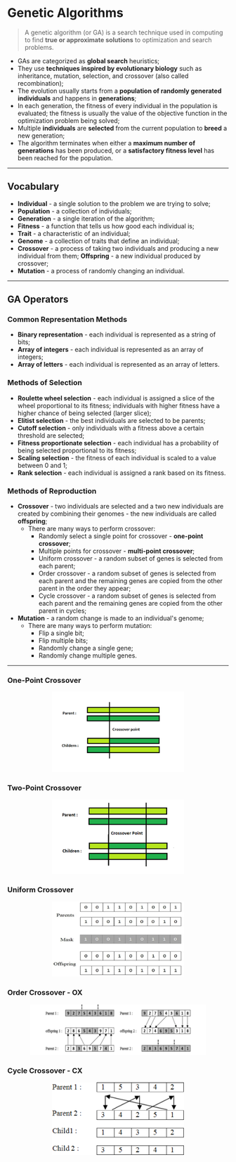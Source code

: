 # Genetic Algorithms

> A genetic algorithm (or GA) is a search technique used in computing to find **true or approximate solutions** to optimization and search problems.

* GAs are categorized as **global search** heuristics;
* They use **techniques inspired by evolutionary biology** such as inheritance, mutation, selection, and crossover (also called recombination);
* The evolution usually starts from a **population of randomly generated individuals** and happens in **generations**;
* In each generation, the fitness of every individual in the population is evaluated; the fitness is usually the value of the objective function in the optimization problem being solved;
* Multiple **individuals** are **selected** from the current population to **breed** a new generation;
* The algorithm terminates when either a **maximum number of generations** has been produced, or a **satisfactory fitness level** has been reached for the population.

---

## Vocabulary

* **Individual** - a single solution to the problem we are trying to solve;
* **Population** - a collection of individuals;
* **Generation** - a single iteration of the algorithm;
* **Fitness** - a function that tells us how good each individual is;
* **Trait** - a characteristic of an individual;
* **Genome** - a collection of traits that define an individual;
* **Crossover** - a process of taking two individuals and producing a new individual from them;
**Offspring** - a new individual produced by crossover;
* **Mutation** - a process of randomly changing an individual.

---

## GA Operators

### Common Representation Methods

* **Binary representation** - each individual is represented as a string of bits;
* **Array of integers** - each individual is represented as an array of integers;
* **Array of letters** - each individual is represented as an array of letters.

### Methods of Selection

* **Roulette wheel selection** - each individual is assigned a slice of the wheel proportional to its fitness; individuals with higher fitness have a higher chance of being selected (larger slice);
* **Elitist selection** - the best individuals are selected to be parents;
* **Cutoff selection** - only individuals with a fitness above a certain threshold are selected;
* **Fitness proportionate selection** - each individual has a probability of being selected proportional to its fitness;
* **Scaling selection** - the fitness of each individual is scaled to a value between 0 and 1;
* **Rank selection** - each individual is assigned a rank based on its fitness.

### Methods of Reproduction

* **Crossover** - two individuals are selected and a two new individuals are created by combining their genomes - the new individuals are called **offspring**;
  * There are many ways to perform crossover:
    * Randomly select a single point for crossover - **one-point crossover**;
    * Multiple points for crossover - **multi-point crossover**;
    * Uniform crossover - a random subset of genes is selected from each parent;
    * Order crossover - a random subset of genes is selected from each parent and the remaining genes are copied from the other parent in the order they appear;
    * Cycle crossover - a random subset of genes is selected from each parent and the remaining genes are copied from the other parent in cycles;
* **Mutation** - a random change is made to an individual's genome;
  * There are many ways to perform mutation:
    * Flip a single bit;
    * Flip multiple bits;
    * Randomly change a single gene;
    * Randomly change multiple genes.

---

### One-Point Crossover

<p align="center">
  <img src="docs/singleCrossover-2.png" width="300" alt="One-Point Crossover"/>
</p>

### Two-Point Crossover

<p align="center">
  <img src="docs/twopointCrossover-2.png" width="300" alt="Two-Point Crossover"/>
</p>

### Uniform Crossover

<p align="center">
  <img src="docs/Uniform-crossover-operator.png" width="300" alt="Uniform Crossover"/>
</p>

### Order Crossover - OX

<p align="center">
  <img src="docs/Illustration-of-the-OX-crossover.png" width="400" alt="Order Crossover"/>
</p>

### Cycle Crossover - CX

<p align="center">
  <img src="docs/cx.png" width="300" alt="Cycle Crossover"/>
</p>